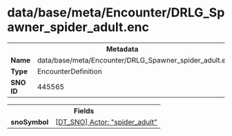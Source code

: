 <h1>data/base/meta/Encounter/DRLG_Spawner_spider_adult.enc</h1><table><tr><th colspan="100%">Metadata</th></tr><tr><td><b>Name</b></td><td>data/base/meta/Encounter/DRLG_Spawner_spider_adult.enc</td></tr><tr><td><b>Type</b></td><td>EncounterDefinition</td></tr><tr><td><b>SNO ID</b></td><td>445565</td></tr></table>

<table><tr><th colspan="100%">Fields</th></tr><tr><td><b>snoSymbol</b></td><td><a href="..\Actor\spider_adult.acr">[DT_SNO] Actor: "spider_adult"</a></td></tr></table>

